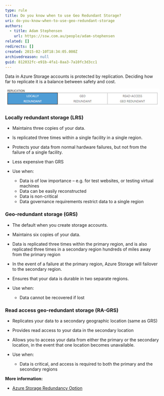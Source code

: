 ```yaml
---
type: rule
title: Do you know when to use Geo Redundant Storage?
uri: do-you-know-when-to-use-geo-redundant-storage
authors:
  - title: Adam Stephensen
    url: https://ssw.com.au/people/adam-stephensen
related: []
redirects: []
created: 2015-02-10T18:34:05.000Z
archivedreason: null
guid: 812032fc-e91b-4fa1-8aa3-7a10fc3d3cc1
---
```

Data in Azure Storage accounts is protected by replication. Deciding how far to replicate it is a balance between safety and cost.

![Figure: It is important to balance safety and pricing when choosing the right replication strategy for Azure Storage Accounts](/rules/do-you-know-when-to-use-geo-redundant-storage/azure-graphic.jpg)

<!--endintro-->

### Locally redundant storage (LRS)

* Maintains three copies of your data.
* Is replicated three times within a single facility in a single region.
* Protects your data from normal hardware failures, but not from the failure of a single facility.
* Less expensive than GRS
* Use when:

  * Data is of low importance – e.g. for test websites, or testing virtual machines
  * Data can be easily reconstructed
  * Data is non-critical
  * Data governance requirements restrict data to a single region

### Geo-redundant storage (GRS)

* The default when you create storage accounts.
* Maintains six copies of your data.
* Data is replicated three times within the primary region, and is also replicated three times in a secondary region hundreds of miles away from the primary region
* In the event of a failure at the primary region, Azure Storage will failover to the secondary region.
* Ensures that your data is durable in two separate regions.
* Use when:

  * Data cannot be recovered if lost

### Read access geo-redundant storage (RA-GRS)

* Replicates your data to a secondary geographic location (same as GRS)
* Provides read access to your data in the secondary location
* Allows you to access your data from either the primary or the secondary location, in the event that one location becomes unavailable.
* Use when:

  * Data is critical, and access is required to both the primary and the secondary regions

**More information:**

* [Azure Storage Redundancy Option](https://learn.microsoft.com/en-us/azure/storage/common/storage-redundancy)


